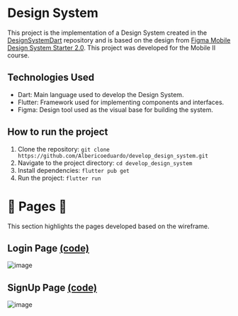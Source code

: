 # Design System

This project is the implementation of a Design System created in the [DesignSystemDart](https://github.com/Albericoeduardo/DesignSystemDart/tree/develop) repository and is based on the design from [Figma Mobile Design System Starter 2.0](https://www.figma.com/design/kJUNuiashpBKoR9YO4B4iT/Mobile-Design-System-Starter-2.0-(Community)?t=JCKeRHFz6KTv83nB-0). This project was developed for the Mobile II course.

## Technologies Used

- Dart: Main language used to develop the Design System.
- Flutter: Framework used for implementing components and interfaces.
- Figma: Design tool used as the visual base for building the system.

## How to run the project

1. Clone the repository:
   ``
git clone https://github.com/Albericoeduardo/develop_design_system.git
   ``
2. Navigate to the project directory:
``
cd develop_design_system
``
3. Install dependencies:
``
flutter pub get
``
4. Run the project:
``
flutter run
``

# 🔧 Pages 🔨

This section highlights the pages developed based on the wireframe.

## Login Page [(code)](https://github.com/Albericoeduardo/Dart-DesignSystemImpl/blob/main/lib/Views/Login/login.dart)
![image](https://github.com/user-attachments/assets/b77a6573-6d1d-4d3e-bf45-7848b1399198)

## SignUp Page [(code)](https://github.com/Albericoeduardo/Dart-DesignSystemImpl/blob/main/lib/Views/Signup/signup.dart)
![image](https://github.com/user-attachments/assets/a31973ca-da51-4504-a03a-1f7195f60f73)


